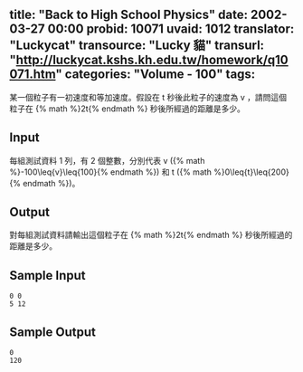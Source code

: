 title: "Back to High School Physics"
date: 2002-03-27 00:00
probid: 10071
uvaid: 1012
translator: "Luckycat"
transource: "Lucky 貓"
transurl: "http://luckycat.kshs.kh.edu.tw/homework/q10071.htm"
categories: "Volume - 100"
tags:
---

某一個粒子有一初速度和等加速度。假設在 t 秒後此粒子的速度為 v ，請問這個粒子在 {% math %}2t{% endmath %} 秒後所經過的距離是多少。

## Input ##

每組測試資料 1 列，有 2 個整數，分別代表 v ({% math %}-100\leq{v}\leq{100}{% endmath %}) 和 t ({% math %}0\leq{t}\leq{200}{% endmath %})。

## Output ##

對每組測試資料請輸出這個粒子在 {% math %}2t{% endmath %} 秒後所經過的距離是多少。

## Sample Input ##

	0 0
	5 12

## Sample Output ##

	0
	120